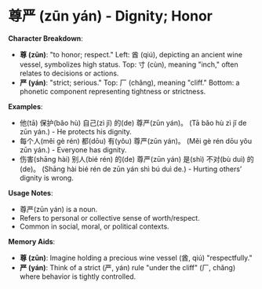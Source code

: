 # **尊严 (zūn yán) - Dignity; Honor**

**Character Breakdown**:  
- **尊 (zūn)**: "to honor; respect." Left: 酋 (qiú), depicting an ancient wine vessel, symbolizes high status. Top: 寸 (cùn), meaning "inch," often relates to decisions or actions.  
- **严 (yán)**: "strict; serious." Top: 厂 (chǎng), meaning "cliff." Bottom: a phonetic component representing tightness or strictness.

**Examples**:  
- 他(tā) 保护(bǎo hù) 自己(zì jǐ) 的(de) 尊严(zūn yán)。 (Tā bǎo hù zì jǐ de zūn yán.) - He protects his dignity.  
- 每个人(měi gè rén) 都(dōu) 有(yǒu) 尊严(zūn yán)。 (Měi gè rén dōu yǒu zūn yán.) - Everyone has dignity.  
- 伤害(shāng hài) 别人(bié rén) 的(de) 尊严(zūn yán) 是(shì) 不对(bù duì) 的(de)。 (Shāng hài bié rén de zūn yán shì bú duì de.) - Hurting others’ dignity is wrong.

**Usage Notes**:  
- 尊严(zūn yán) is a noun.  
- Refers to personal or collective sense of worth/respect.  
- Common in social, moral, or political contexts.

**Memory Aids**:  
- **尊 (zūn)**: Imagine holding a precious wine vessel (酋, qiú) "respectfully."  
- **严 (yán)**: Think of a strict (严, yán) rule "under the cliff" (厂, chǎng) where behavior is tightly controlled.
